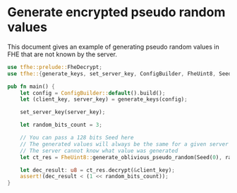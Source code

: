 # Generate encrypted pseudo random values

This document gives an example of generating pseudo random values in FHE that are not known by the server.

```rust
use tfhe::prelude::FheDecrypt;
use tfhe::{generate_keys, set_server_key, ConfigBuilder, FheUint8, Seed};

pub fn main() {
    let config = ConfigBuilder::default().build();
    let (client_key, server_key) = generate_keys(config);

    set_server_key(server_key);

    let random_bits_count = 3;

    // You can pass a 128 bits Seed here
    // The generated values will always be the same for a given server key
    // The server cannot know what value was generated
    let ct_res = FheUint8::generate_oblivious_pseudo_random(Seed(0), random_bits_count);

    let dec_result: u8 = ct_res.decrypt(&client_key);
    assert!(dec_result < (1 << random_bits_count));
}
```

